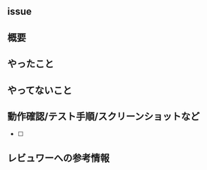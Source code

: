 ## issue
<!-- 紐づいているissue番号 -->

## 概要
<!-- PRの概要を記載ください -->

## やったこと
<!-- このタスクで実装したこと -->

## やってないこと
<!-- 別タスクで切ったことなど -->

## 動作確認/テスト手順/スクリーンショットなど
* [ ]

## レビュワーへの参考情報
<!-- 参考にしたサイトのURLなど -->